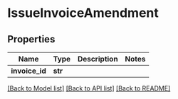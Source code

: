 # IssueInvoiceAmendment

## Properties
Name | Type | Description | Notes
------------ | ------------- | ------------- | -------------
**invoice_id** | **str** |  | 

[[Back to Model list]](../README.md#documentation-for-models) [[Back to API list]](../README.md#documentation-for-api-endpoints) [[Back to README]](../README.md)

